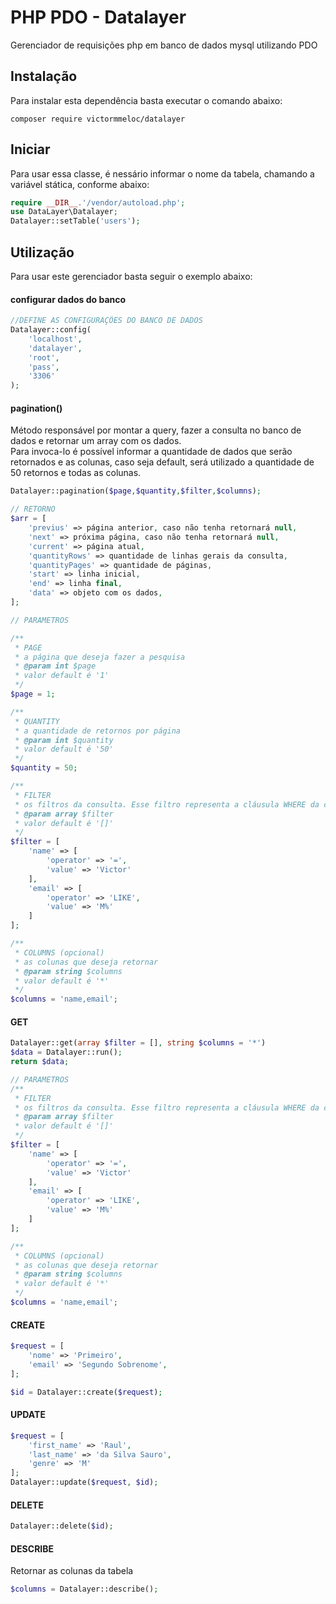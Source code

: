 # PHP PDO - Datalayer

Gerenciador de requisições php em banco de dados mysql utilizando PDO

## Instalação

Para instalar esta dependência basta executar o comando abaixo:
```shell
composer require victormmeloc/datalayer
```

## Iniciar

Para usar essa classe, é nessário informar o nome da tabela, chamando a variável stática, conforme abaixo:
```php
require __DIR__.'/vendor/autoload.php';
use DataLayer\Datalayer;
Datalayer::setTable('users');  
```
## Utilização

Para usar este gerenciador basta seguir o exemplo abaixo:

#### configurar dados do banco
```php
//DEFINE AS CONFIGURAÇÕES DO BANCO DE DADOS
Datalayer::config(
    'localhost',
    'datalayer',
    'root',
    'pass',
    '3306'
);
```

#### pagination()
Método responsável por montar a query, fazer a consulta no banco de dados e retornar um array com os dados.  
Para invoca-lo é possível informar a quantidade de dados que serão retornados e as colunas, caso seja default, será utilizado a quantidade de 50 retornos e todas as colunas.
```php
Datalayer::pagination($page,$quantity,$filter,$columns);

// RETORNO
$arr = [
    'previus' => página anterior, caso não tenha retornará null,
    'next' => próxima página, caso não tenha retornará null,
    'current' => página atual,
    'quantityRows' => quantidade de linhas gerais da consulta,
    'quantityPages' => quantidade de páginas,
    'start' => linha inicial,
    'end' => linha final,
    'data' => objeto com os dados,
];
```
```php
// PARAMETROS

/**
 * PAGE
 * a página que deseja fazer a pesquisa
 * @param int $page
 * valor default é '1'
 */
$page = 1;

/**
 * QUANTITY
 * a quantidade de retornos por página
 * @param int $quantity
 * valor default é '50'
 */
$quantity = 50;

/**
 * FILTER
 * os filtros da consulta. Esse filtro representa a cláusula WHERE da consultar
 * @param array $filter
 * valor default é '[]'
 */
$filter = [
    'name' => [
        'operator' => '=',
        'value' => 'Victor'
    ],
    'email' => [
        'operator' => 'LIKE',
        'value' => 'M%'
    ]
];

/**
 * COLUMNS (opcional)
 * as colunas que deseja retornar
 * @param string $columns
 * valor default é '*'
 */
$columns = 'name,email';
```

#### GET
```php
Datalayer::get(array $filter = [], string $columns = '*')
$data = Datalayer::run();
return $data;
```
```php
// PARAMETROS
/**
 * FILTER
 * os filtros da consulta. Esse filtro representa a cláusula WHERE da consultar
 * @param array $filter
 * valor default é '[]'
 */
$filter = [
    'name' => [
        'operator' => '=',
        'value' => 'Victor'
    ],
    'email' => [
        'operator' => 'LIKE',
        'value' => 'M%'
    ]
];

/**
 * COLUMNS (opcional)
 * as colunas que deseja retornar
 * @param string $columns
 * valor default é '*'
 */
$columns = 'name,email';
```

#### CREATE
```php
$request = [
    'nome' => 'Primeiro',
    'email' => 'Segundo Sobrenome',
];

$id = Datalayer::create($request);
```

#### UPDATE
```php
$request = [
    'first_name' => 'Raul',
    'last_name' => 'da Silva Sauro',
    'genre' => 'M'
];
Datalayer::update($request, $id);
```

#### DELETE
```php
Datalayer::delete($id);
```

#### DESCRIBE  
Retornar as colunas da tabela
```php
$columns = Datalayer::describe();
```